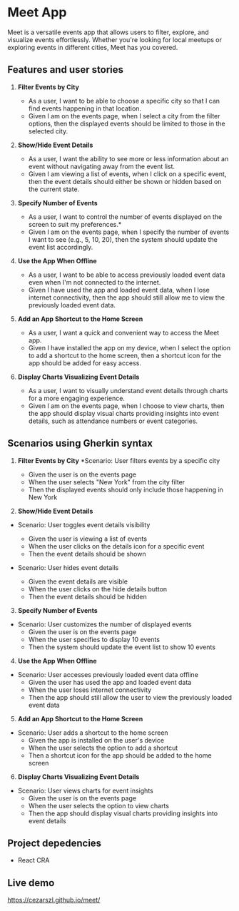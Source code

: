 # Meet App

Meet is a versatile events app that allows users to filter, explore, and visualize events effortlessly. Whether you're looking for local meetups or exploring events in different cities, Meet has you covered.

## Features and user stories

1. **Filter Events by City**
   * As a user, I want to be able to choose a specific city so that I can find events happening in that location.
   * Given I am on the events page, when I select a city from the filter options, then the displayed events should be limited to those in the selected city.

2. **Show/Hide Event Details**
   * As a user, I want the ability to see more or less information about an event without navigating away from the event list.
   * Given I am viewing a list of events, when I click on a specific event, then the event details should either be shown or hidden based on the current state.

3. **Specify Number of Events**
   * As a user, I want to control the number of events displayed on the screen to suit my preferences.*
   * Given I am on the events page, when I specify the number of events I want to see (e.g., 5, 10, 20), then the system should update the event list accordingly.

4. **Use the App When Offline**
   * As a user, I want to be able to access previously loaded event data even when I'm not connected to the internet.
   * Given I have used the app and loaded event data, when I lose internet connectivity, then the app should still allow me to view the previously loaded event data.

5. **Add an App Shortcut to the Home Screen**
   * As a user, I want a quick and convenient way to access the Meet app.
   * Given I have installed the app on my device, when I select the option to add a shortcut to the home screen, then a shortcut icon for the app should be added for easy access.

6. **Display Charts Visualizing Event Details**
   * As a user, I want to visually understand event details through charts for a more engaging experience.
   * Given I am on the events page, when I choose to view charts, then the app should display visual charts providing insights into event details, such as attendance numbers or event categories.

## Scenarios using Gherkin syntax

1. **Filter Events by City**
*Scenario: User filters events by a specific city
    - Given the user is on the events page
    - When the user selects "New York" from the city filter
    - Then the displayed events should only include those happening in New York

2. **Show/Hide Event Details**
* Scenario: User toggles event details visibility
    - Given the user is viewing a list of events
    - When the user clicks on the details icon for a specific event
    - Then the event details should be shown
    
* Scenario: User hides event details
    - Given the event details are visible
    - When the user clicks on the hide details button
    - Then the event details should be hidden

3. **Specify Number of Events**
*  Scenario: User customizes the number of displayed events
    - Given the user is on the events page
    - When the user specifies to display 10 events
    - Then the system should update the event list to show 10 events

4. **Use the App When Offline**
*  Scenario: User accesses previously loaded event data offline
    - Given the user has used the app and loaded event data
    - When the user loses internet connectivity
    - Then the app should still allow the user to view the previously loaded event data

5. **Add an App Shortcut to the Home Screen**
*  Scenario: User adds a shortcut to the home screen
    - Given the app is installed on the user's device
    - When the user selects the option to add a shortcut
    - Then a shortcut icon for the app should be added to the home screen

6. **Display Charts Visualizing Event Details**
*  Scenario: User views charts for event insights
    - Given the user is on the events page
    - When the user selects the option to view charts
    - Then the app should display visual charts providing insights into event details

## Project depedencies

* React CRA

## Live demo

https://cezarszl.github.io/meet/

